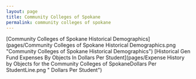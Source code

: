 ```yaml
---
layout: page
title: Community Colleges of Spokane
permalink: community colleges of spokane
---
```



[Community Colleges of Spokane Historical Demographics](pages/Community Colleges of Spokane Historical Demographics.png "Community Colleges of Spokane Historical Demographics")
[Historical Gen Fund Expenses By Objects In Dollars Per Student](pages/Expense History by Objects for the Community Colleges of SpokaneDollars Per StudentLine.png " Dollars Per Student")

